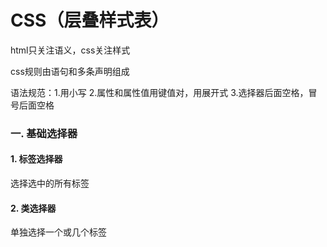 # CSS（层叠样式表）

html只关注语义，css关注样式

css规则由语句和多条声明组成

语法规范：1.用小写 2.属性和属性值用键值对，用展开式 3.选择器后面空格，冒号后面空格

### 一. 基础选择器

#### 1. 标签选择器

选择选中的所有标签

#### 2. 类选择器

单独选择一个或几个标签